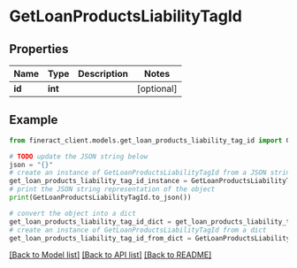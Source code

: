 # GetLoanProductsLiabilityTagId


## Properties

Name | Type | Description | Notes
------------ | ------------- | ------------- | -------------
**id** | **int** |  | [optional] 

## Example

```python
from fineract_client.models.get_loan_products_liability_tag_id import GetLoanProductsLiabilityTagId

# TODO update the JSON string below
json = "{}"
# create an instance of GetLoanProductsLiabilityTagId from a JSON string
get_loan_products_liability_tag_id_instance = GetLoanProductsLiabilityTagId.from_json(json)
# print the JSON string representation of the object
print(GetLoanProductsLiabilityTagId.to_json())

# convert the object into a dict
get_loan_products_liability_tag_id_dict = get_loan_products_liability_tag_id_instance.to_dict()
# create an instance of GetLoanProductsLiabilityTagId from a dict
get_loan_products_liability_tag_id_from_dict = GetLoanProductsLiabilityTagId.from_dict(get_loan_products_liability_tag_id_dict)
```
[[Back to Model list]](../README.md#documentation-for-models) [[Back to API list]](../README.md#documentation-for-api-endpoints) [[Back to README]](../README.md)


